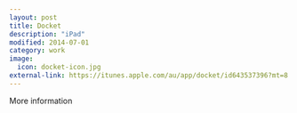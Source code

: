 ```yaml
---
layout: post
title: Docket
description: "iPad"
modified: 2014-07-01
category: work
image:
  icon: docket-icon.jpg
external-link: https://itunes.apple.com/au/app/docket/id643537396?mt=8
---
```


More information
